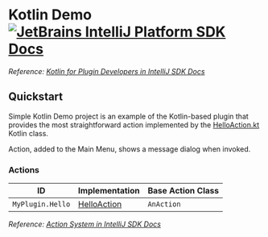 # Kotlin Demo [![JetBrains IntelliJ Platform SDK Docs](https://jb.gg/badges/docs.svg)][docs]
*Reference: [Kotlin for Plugin Developers in IntelliJ SDK Docs][docs:kotlin]*

## Quickstart

Simple Kotlin Demo project is an example of the Kotlin-based plugin that provides the most straightforward action implemented by the [HelloAction.kt][file:HelloAction] Kotlin class.

Action, added to the Main Menu, shows a message dialog when invoked.

### Actions

| ID               | Implementation                  | Base Action Class |
| ---------------- | ------------------------------- | ----------------- |
| `MyPlugin.Hello` | [HelloAction][file:HelloAction] | `AnAction`        |

*Reference: [Action System in IntelliJ SDK Docs][docs:actions]*


[docs]: https://plugins.jetbrains.com/docs/intellij/
[docs:actions]: https://plugins.jetbrains.com/docs/intellij/basic-action-system.html
[docs:kotlin]: https://plugins.jetbrains.com/docs/intellij/kotlin.html

[file:HelloAction]: ./src/main/kotlin/org/intellij/sdk/kotlin/HelloAction.kt
